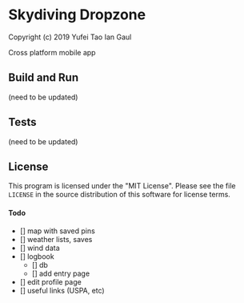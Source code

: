 # Skydiving Dropzone
Copyright (c) 2019 Yufei Tao Ian Gaul

Cross platform mobile app


## Build and Run
(need to be updated)

## Tests
(need to be updated)

## License

This program is licensed under the "MIT License".  Please
see the file `LICENSE` in the source distribution of this
software for license terms.

#### Todo

- [] map with saved pins
- [] weather lists, saves
- [] wind data
- [] logbook 
	- [] db
	- [] add entry page
- [] edit profile page
- [] useful links (USPA, etc)



